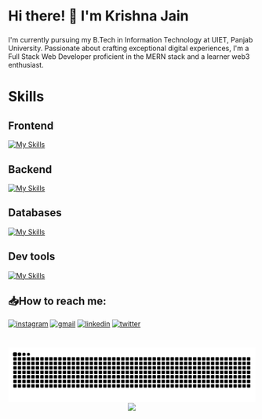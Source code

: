 <h1 align="left">Hi there! 👋 I'm Krishna Jain</h1>


###

<p align="left">I'm currently pursuing my B.Tech in Information Technology at UIET, Panjab University. Passionate about crafting exceptional digital experiences, I'm a Full Stack Web Developer proficient in the MERN stack and a learner web3 enthusiast.</p>

# Skills

## Frontend
[![My Skills](https://skillicons.dev/icons?i=html,css,tailwind,materialui,styledcomponents,js,ts,react,redux,nextjs,electron)](https://skillicons.dev)

## Backend
[![My Skills](https://skillicons.dev/icons?i=js,ts,nodejs,bun,express,firebase,supabase,appwrite,graphql,prisma,pug)](https://skillicons.dev)

## Databases
[![My Skills](https://skillicons.dev/icons?i=mongodb,mysql,postgres,redis)](https://skillicons.dev)

## Dev tools
[![My Skills](https://skillicons.dev/icons?i=gcp,aws,docker,nginx,git,github,netlify,heroku,vercel,vite,postman,md,linux,vscode)](https://skillicons.dev)

###

## 📥How to reach me:
[![instagram](https://skillicons.dev/icons?i=instagram)](https://www.instagram.com/_its__krish_/)
[![gmail](https://skillicons.dev/icons?i=gmail)](krishnajain5050@gmail.com)
[![linkedin](https://skillicons.dev/icons?i=linkedin)](https://www.linkedin.com/in/krishna-jain-842539205/)
[![twitter](https://skillicons.dev/icons?i=twitter)](https://twitter.com/krishna5048)

###

<br clear="both">

<img src="https://raw.githubusercontent.com/krishna4040/krishna4040/output/snake.svg" alt="Snake animation" />

<div align="center">
  <img src="https://profile-counter.glitch.me/krishna4040/count.svg?"  />
</div>

###